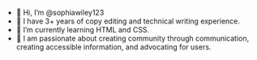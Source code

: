- 👋 Hi, I’m @sophiawiley123
- 👀 I have 3+ years of copy editing and technical writing experience. 
- 🌱 I’m currently learning HTML and CSS.
- 💞️ I am passionate about creating community through communication, creating accessible information, and advocating for users.

<!---
sophiawiley123/sophiawiley123 is a ✨ special ✨ repository because its `README.md` (this file) appears on your GitHub profile.
You can click the Preview link to take a look at your changes.
--->
